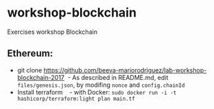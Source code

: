 # workshop-blockchain
Exercises workshop Blockchain

## Ethereum:
  - git clone https://github.com/beeva-mariorodriguez/lab-workshop-blockchain-2017
  - As described in README.md, edit `files/genesis.json`, by modifing `nonce` and `config.chainId` 
  - Install terraform
    - with Docker: `sudo docker run -i -t hashicorp/terraform:light plan main.tf`
